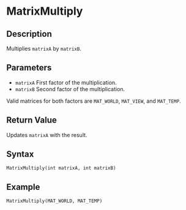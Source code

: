 # MatrixMultiply

## Description
Multiplies `matrixA` by `matrixB`.

## Parameters
- `matrixA`
First factor of the multiplication.
- `matrixB`
Second factor of the multiplication.

Valid matrices for both factors are `MAT_WORLD`, `MAT_VIEW`, and `MAT_TEMP`.

## Return Value
Updates `matrixA` with the result.

## Syntax
```
MatrixMultiply(int matrixA, int matrixB)
```

## Example
```
MatrixMultiply(MAT_WORLD, MAT_TEMP)
```
